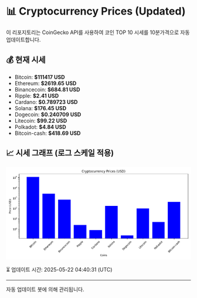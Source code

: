 
# 📊 Cryptocurrency Prices (Updated)

이 리포지토리는 CoinGecko API를 사용하여 코인 TOP 10 시세를 10분가격으로 자동 업데이트합니다.

## 💰 현재 시세
- Bitcoin: **$111417 USD**
- Ethereum: **$2619.65 USD**
- Binancecoin: **$684.81 USD**
- Ripple: **$2.41 USD**
- Cardano: **$0.789723 USD**
- Solana: **$176.45 USD**
- Dogecoin: **$0.240709 USD**
- Litecoin: **$99.22 USD**
- Polkadot: **$4.84 USD**
- Bitcoin-cash: **$418.69 USD**

## 📈 시세 그래프 (로그 스케일 적용)
![Crypto Prices](crypto_prices.png)

⏳ 업데이트 시간: 2025-05-22 04:40:31 (UTC)

---
자동 업데이트 봇에 의해 관리됩니다.
